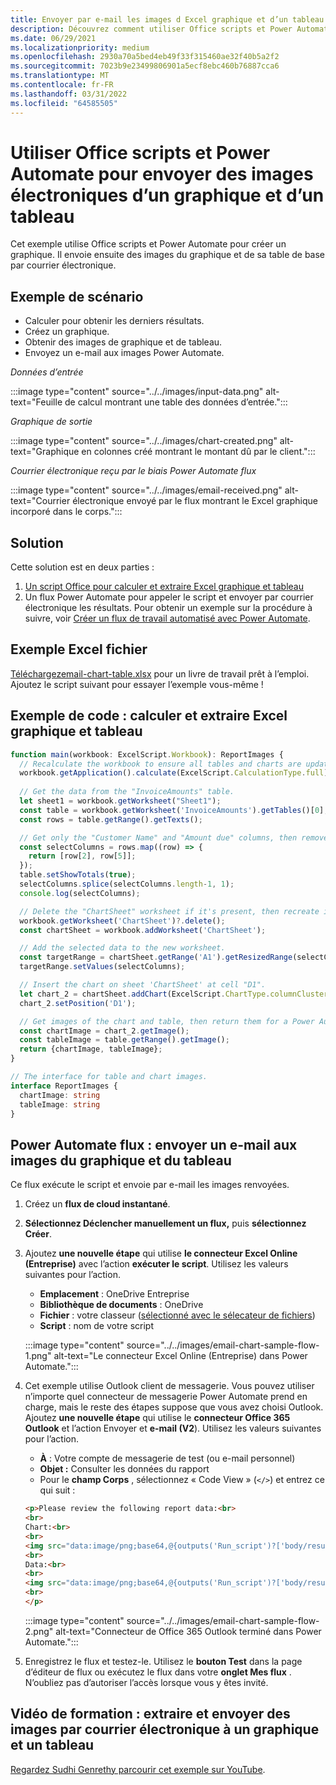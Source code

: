 ```yaml
---
title: Envoyer par e-mail les images d Excel graphique et d’un tableau
description: Découvrez comment utiliser Office scripts et Power Automate pour extraire et envoyer par courrier électronique les images d’un Excel graphique et d’un tableau.
ms.date: 06/29/2021
ms.localizationpriority: medium
ms.openlocfilehash: 2930a70a5bed4eb49f33f315460ae32f40b5a2f2
ms.sourcegitcommit: 7023b9e23499806901a5ecf8ebc460b76887cca6
ms.translationtype: MT
ms.contentlocale: fr-FR
ms.lasthandoff: 03/31/2022
ms.locfileid: "64585505"
---
```

# <a name="use-office-scripts-and-power-automate-to-email-images-of-a-chart-and-table"></a>Utiliser Office scripts et Power Automate pour envoyer des images électroniques d’un graphique et d’un tableau

Cet exemple utilise Office scripts et Power Automate pour créer un graphique. Il envoie ensuite des images du graphique et de sa table de base par courrier électronique.

## <a name="example-scenario"></a>Exemple de scénario

* Calculer pour obtenir les derniers résultats.
* Créez un graphique.
* Obtenir des images de graphique et de tableau.
* Envoyez un e-mail aux images Power Automate.

_Données d’entrée_

:::image type="content" source="../../images/input-data.png" alt-text="Feuille de calcul montrant une table des données d’entrée.":::

_Graphique de sortie_

:::image type="content" source="../../images/chart-created.png" alt-text="Graphique en colonnes créé montrant le montant dû par le client.":::

_Courrier électronique reçu par le biais Power Automate flux_

:::image type="content" source="../../images/email-received.png" alt-text="Courrier électronique envoyé par le flux montrant le Excel graphique incorporé dans le corps.":::

## <a name="solution"></a>Solution

Cette solution est en deux parties :

1. [Un script Office pour calculer et extraire Excel graphique et tableau](#sample-code-calculate-and-extract-excel-chart-and-table)
1. Un flux Power Automate pour appeler le script et envoyer par courrier électronique les résultats. Pour obtenir un exemple sur la procédure à suivre, voir [Créer un flux de travail automatisé avec Power Automate](../../tutorials/excel-power-automate-returns.md#create-an-automated-workflow-with-power-automate).

## <a name="sample-excel-file"></a>Exemple Excel fichier

<a href="email-chart-table.xlsx"> Téléchargezemail-chart-table.xlsx</a> pour un livre de travail prêt à l’emploi. Ajoutez le script suivant pour essayer l’exemple vous-même !

## <a name="sample-code-calculate-and-extract-excel-chart-and-table"></a>Exemple de code : calculer et extraire Excel graphique et tableau

```TypeScript
function main(workbook: ExcelScript.Workbook): ReportImages {
  // Recalculate the workbook to ensure all tables and charts are updated.
  workbook.getApplication().calculate(ExcelScript.CalculationType.full);
  
  // Get the data from the "InvoiceAmounts" table.
  let sheet1 = workbook.getWorksheet("Sheet1");
  const table = workbook.getWorksheet('InvoiceAmounts').getTables()[0];
  const rows = table.getRange().getTexts();

  // Get only the "Customer Name" and "Amount due" columns, then remove the "Total" row.
  const selectColumns = rows.map((row) => {
    return [row[2], row[5]];
  });
  table.setShowTotals(true);
  selectColumns.splice(selectColumns.length-1, 1);
  console.log(selectColumns);

  // Delete the "ChartSheet" worksheet if it's present, then recreate it.
  workbook.getWorksheet('ChartSheet')?.delete();
  const chartSheet = workbook.addWorksheet('ChartSheet');

  // Add the selected data to the new worksheet.
  const targetRange = chartSheet.getRange('A1').getResizedRange(selectColumns.length-1, selectColumns[0].length-1);
  targetRange.setValues(selectColumns);

  // Insert the chart on sheet 'ChartSheet' at cell "D1".
  let chart_2 = chartSheet.addChart(ExcelScript.ChartType.columnClustered, targetRange);
  chart_2.setPosition('D1');

  // Get images of the chart and table, then return them for a Power Automate flow.
  const chartImage = chart_2.getImage();
  const tableImage = table.getRange().getImage();
  return {chartImage, tableImage};
}

// The interface for table and chart images.
interface ReportImages {
  chartImage: string
  tableImage: string
}
```

## <a name="power-automate-flow-email-the-chart-and-table-images"></a>Power Automate flux : envoyer un e-mail aux images du graphique et du tableau

Ce flux exécute le script et envoie par e-mail les images renvoyées.

1. Créez un **flux de cloud instantané**.
1. **Sélectionnez Déclencher manuellement un flux,** puis **sélectionnez Créer**.
1. Ajoutez **une nouvelle étape** qui utilise **le connecteur Excel Online (Entreprise)** avec l’action **exécuter le script**. Utilisez les valeurs suivantes pour l’action.
    * **Emplacement** : OneDrive Entreprise
    * **Bibliothèque de documents** : OneDrive
    * **Fichier** : votre classeur ([sélectionné avec le sélecateur de fichiers](../../testing/power-automate-troubleshooting.md#select-workbooks-with-the-file-browser-control))
    * **Script** : nom de votre script

    :::image type="content" source="../../images/email-chart-sample-flow-1.png" alt-text="Le connecteur Excel Online (Entreprise) dans Power Automate.":::
1. Cet exemple utilise Outlook client de messagerie. Vous pouvez utiliser n’importe quel connecteur de messagerie Power Automate prend en charge, mais le reste des étapes suppose que vous avez choisi Outlook. Ajoutez **une nouvelle étape** qui utilise le **connecteur Office 365 Outlook** et l’action Envoyer et **e-mail (V2**). Utilisez les valeurs suivantes pour l’action.
    * **À** : Votre compte de messagerie de test (ou e-mail personnel)
    * **Objet :** Consulter les données du rapport
    * Pour le **champ Corps** , sélectionnez « Code View » (`</>`) et entrez ce qui suit :

    ```HTML
    <p>Please review the following report data:<br>
    <br>
    Chart:<br>
    <br>
    <img src="data:image/png;base64,@{outputs('Run_script')?['body/result/chartImage']}"/>
    <br>
    Data:<br>
    <br>
    <img src="data:image/png;base64,@{outputs('Run_script')?['body/result/tableImage']}"/>
    <br>
    </p>
    ```

    :::image type="content" source="../../images/email-chart-sample-flow-2.png" alt-text="Connecteur de Office 365 Outlook terminé dans Power Automate.":::
1. Enregistrez le flux et testez-le. Utilisez le **bouton Test** dans la page d’éditeur de flux ou exécutez le flux dans votre **onglet Mes flux** . N’oubliez pas d’autoriser l’accès lorsque vous y êtes invité.

## <a name="training-video-extract-and-email-images-of-chart-and-table"></a>Vidéo de formation : extraire et envoyer des images par courrier électronique à un graphique et un tableau

[Regardez Sudhi Genrethy parcourir cet exemple sur YouTube](https://youtu.be/152GJyqc-Kw).

